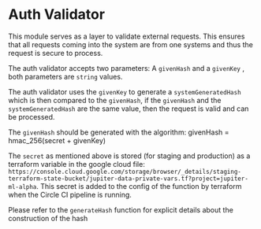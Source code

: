 # Auth Validator

This module serves as a layer to validate external requests.
This ensures that all requests coming into the system are from one systems and thus the request is secure to process.


The auth validator accepts two parameters: 
A `givenHash` and a `givenKey` , both parameters are `string` values.

The auth validator uses the `givenKey` to generate a `systemGeneratedHash` which is then compared to the `givenHash`,
if the `givenHash` and the `systemGeneratedHash` are the same value, then the request is valid and can be processed.

The `givenHash` should be generated with the algorithm:
givenHash = hmac_256(secret + givenKey)

The `secret` as mentioned above is stored (for staging and production) as a terraform variable in the google
cloud file: `https://console.cloud.google.com/storage/browser/_details/staging-terraform-state-bucket/jupiter-data-private-vars.tf?project=jupiter-ml-alpha`.
This secret is added to the config of the function by terraform when the Circle CI pipeline is running. 

Please refer to the `generateHash` function for explicit details about the construction of the hash 